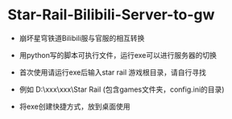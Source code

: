 # Star-Rail-Bilibili-Server-to-gw
- 崩坏星穹铁道Bilibili服与官服的相互转换

- 用python写的脚本可执行文件，运行exe可以进行服务器的切换

- 首次使用请运行exe后输入star rail 游戏根目录，请自行寻找

- 例如 D:\xxx\xxx\Star Rail (包含games文件夹，config.ini的目录)

- 将exe创建快捷方式，放到桌面使用
